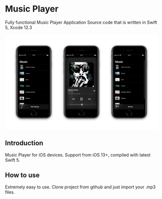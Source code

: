 # Music Player
Fully functional Music Player Application Source code that is written in Swift 5, Xcode 12.3

![alt tag](https://github.com/tvrrp/Music-Player/blob/main/screenshots.png)
 
 Introduction
---------------------------------------------------------
Music Player for iOS devices. Support from iOS 13+, compiled with latest Swift 5. 




How to use
----------------------------------------------------------
Extremely easy to use. Clone project from github and just import your .mp3 files.
